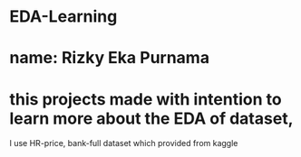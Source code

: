 # EDA-Learning
# name: Rizky Eka Purnama
# this projects made with intention to learn more about the EDA of dataset, 
I use HR-price, bank-full dataset which provided from kaggle 
